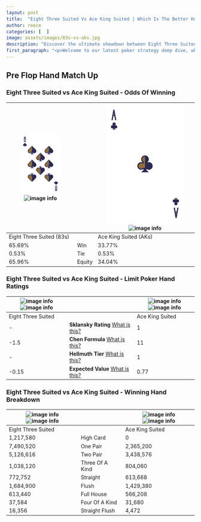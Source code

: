 ```yaml
---
layout: post
title:  "Eight Three Suited Vs Ace King Suited | Which Is The Better Hand In Poker? A Complete Guide"
author: reece
categories: [  ]
image: assets/images/83s-vs-aks.jpg
description: "Discover the ultimate showdown between Eight Three Suited and Ace King Suited in poker! Uncover the odds, strategies, and scenarios where one hand triumphs over the other. Get ready to up your poker game with this thrilling analysis."
first_paragraph: "<p>Welcome to our latest poker strategy deep dive, where we're pitting two distinct hands against each other in a high-stakes showdown: Eight Three Suited vs Ace King Suited.</p><p>In the dynamic world of poker, every decision counts, and knowing which hand holds the upper hand is key to your success at the table.</p><p>In this article, we'll dissect these two hands, explore the scenarios where one dominates the other, and equip you with the knowledge to make strategic choices that can tip the odds in your favor.</p><p>Get ready to unravel the intriguing dynamics of these poker hands and elevate your game to new heights.</p>"
---
```




[comment]: # (sp0)

## Pre Flop Hand Match Up

<div class="table hand-ratings" markdown="1"> 



### Eight Three Suited vs Ace King Suited - Odds Of Winning


    
| ![image info](assets/images/hand1/8.png) ![image info](assets/images/hand1/3s.png) |  | ![image info](assets/images/hand2/a.png) ![image info](assets/images/hand2/ks.png) |
| -------- | -------- | -------- |
| Eight Three Suited (83s) |  | Ace King Suited (AKs) |
| 65.69% | Win | 33.77% |
| 0.53% | Tie | 0.53% |
| 65.96% | Equity | 34.04% |




[comment]: # (sp1)



### Eight Three Suited vs Ace King Suited - Limit Poker Hand Ratings


    
| ![image info](https://www.riverpairs.com/assets/images/hand1/8.png) ![image info](https://www.riverpairs.com/assets/images/hand1/3s.png) |  | ![image info](https://www.riverpairs.com/assets/images/hand2/a.png) ![image info](https://www.riverpairs.com/assets/images/hand2/ks.png) |
| -------- | -------- | -------- |
| Eight Three Suited |  | Ace King Suited |
| - | **Sklansky Rating** [What is this?](/sklansky-rating-explained) | 1 |
| -1.5 | **Chen Formula** [What is this?](/chen-formula-explained) | 11 |
| - | **Hellmuth Tier** [What is this?](/Hellmuth-tier-explained) | 1 |
| -0.15 | **Expected Value** [What is this?](/expected-value-explained) | 0.77 |




[comment]: # (sp2)



### Eight Three Suited vs Ace King Suited - Winning Hand Breakdown


    
| ![image info](https://www.riverpairs.com/assets/images/hand1/8.png) ![image info](https://www.riverpairs.com/assets/images/hand1/3s.png) |  | ![image info](https://www.riverpairs.com/assets/images/hand2/a.png) ![image info](https://www.riverpairs.com/assets/images/hand2/ks.png) |
| -------- | -------- | -------- |
| Eight Three Suited |  | Ace King Suited |
| 1,217,580 | High Card | 0 |
| 7,490,520 | One Pair | 2,365,200 |
| 5,126,616 | Two Pair | 3,438,576 |
| 1,038,120 | Three Of A Kind | 804,060 |
| 772,752 | Straight | 613,668 |
| 1,684,900 | Flush | 1,429,380 |
| 613,440 | Full House | 566,208 |
| 37,584 | Four Of A Kind | 31,680 |
| 16,356 | Straight Flush | 4,472 |




[comment]: # (sp3)



</div>

[comment]: # (sp4)



[comment]: # (sp5)

